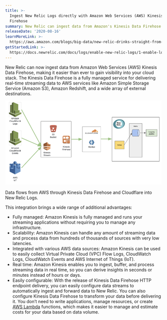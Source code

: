 ```yaml
---
title: >-
  Ingest New Relic Logs directly with Amazon Web Services (AWS) Kinesis Data
  Firehose
summary: New Relic can ingest data from Amazon's Kinesis Data Firehose.
releaseDate: '2020-08-16'
learnMoreLink: >-
  https://aws.amazon.com/blogs/big-data/new-relic-drinks-straight-from-the-firehose-consuming-amazon-kinesis-data/
getStartedLink: >-
  https://docs.newrelic.com/docs/logs/enable-new-relic-logs/1-enable-logs/stream-logs-using-kinesis-data-firehose
---
```


New Relic can now ingest data from Amazon Web Services (AWS) Kinesis Data Firehose, making it easier than ever to gain visibility into your cloud stack. The Kinesis Data Firehose is a fully managed service for delivering real-time streaming data to AWS services like Amazon Simple Storage Service (Amazon S3), Amazon Redshift, and a wide array of external destinations.

![A diagram showing how New Relic ingests data from Kinesis Data Firehose.](./images/kinesis_data_firehose.png "A diagram of Kinesis Data Firehose.")

Data flows from AWS through Kinesis Data Firehose and Cloudflare into New Relic Logs.

This integration brings a wide range of additional advantages:

* Fully managed: Amazon Kinesis is fully managed and runs your streaming applications without requiring you to manage any infrastructure.
* Scalability: Amazon Kinesis can handle any amount of streaming data and process data from hundreds of thousands of sources with very low latencies.
* Integrated with various AWS data sources: Amazon Kinesis can be used to easily collect Virtual Private Cloud (VPC) Flow Logs, CloudWatch Logs, CloudWatch Events and AWS Internet of Things (IoT).
* Real time: Amazon Kinesis enables you to ingest, buffer, and process streaming data in real time, so you can derive insights in seconds or minutes instead of hours or days.
* Easily configurable: With the release of Kinesis Data Firehose HTTP endpoint delivery, you can easily configure data streams to automatically ingest and forward data to New Relic. You can also configure Kinesis Data Firehose to transform your data before delivering it. You don’t need to write applications, manage resources, or create [AWS Lambda](http://aws.amazon.com/lambda) functions, which makes it easier to manage and estimate costs for your data based on data volume.
